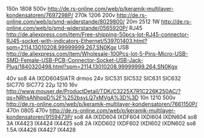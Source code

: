 150n 1808  500v http://de.rs-online.com/web/p/keramik-multilayer-kondensatoren/7697298P/
270k 1206  200v http://de.rs-online.com/web/p/smd-widerstande/8029800/
20m  2512  1W   http://de.rs-online.com/web/p/smd-widerstande/0565920P/
     RJ45       http://de.aliexpress.com/item/Free-shipping-50pcs-lot-RJ45-connector-RJ45-socket-with-indicators-Ethernet/539701403.html?spm=2114.13010208.99999999.267.SN0Kgx
     USB        http://de.aliexpress.com/item/Wholesale-100Pcs-lot-5-Pins-Micro-USB-SMD-Female-USB-PCB-Connector-Socket-USB-Jack-Plug/1840320498.html?spm=2114.13010208.99999999.264.SN0Kgx





40v  so8   4A  IXDD604SIATR
     drmos 24v  SIC531 SIC532 SIC631 SIC632 SIC770 SIC772
22µ  1210  16v  http://www.mouser.de/ProductDetail/TDK/C3225X7R1C226K250AC/?qs=NRhsANhppD%2F%252bsyLQ7xMVgA%3D%3D
10n  1210 500v http://de.rs-online.com/web/p/keramik-multilayer-kondensatoren/7661150P/
470n 0805 470v http://de.rs-online.com/web/p/keramik-multilayer-kondensatoren/9159473P/
     so8  4A   IXDD604 IXDF604 IXDI604 IXDN604 
     so8  3A   IX4423 IX4424 IX4425
     so8  2A   IXDD602 IXDF602 IXDI602 IXDN602 
     so8  1.5A IX4426 IX4427 IX4428
